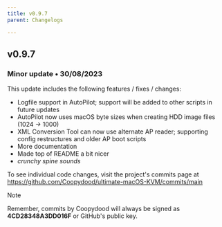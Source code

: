 ```yaml
---
title: v0.9.7
parent: Changelogs

---
```


## v0.9.7

### Minor update • 30/08/2023

This update includes the following features / fixes / changes:

- Logfile support in AutoPilot; support will be added to other scripts in future updates
- AutoPilot now uses macOS byte sizes when creating HDD image files (1024 -> 1000)
- XML Conversion Tool can now use alternate AP reader; supporting config restructures and older AP boot scripts
- More documentation
- Made top of README a bit nicer
- *crunchy spine sounds*

To see individual code changes, visit the project's commits page at <https://github.com/Coopydood/ultimate-macOS-KVM/commits/main>

> [!NOTE]
> Remember, commits by Coopydood will always be signed as **4CD28348A3DD016F** or GitHub's public key.